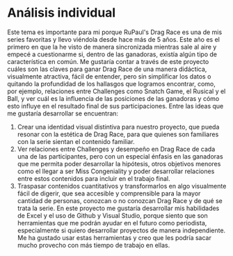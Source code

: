 # Análisis individual 
Este tema es importante para mi porque RuPaul's Drag Race es una de mis series favoritas y llevo viéndola desde hace más de 5 años. Este año es el primero en que la he visto de manera sincronizada mientras sale al aire y empecé a cuestionarme si, dentro de las ganadoras, existía algún tipo de característica en común. 
Me gustaría contar a través de este proyecto cuáles son las claves para ganar Drag Race de una manera didáctica, visualmente atractiva, fácil de entender, pero sin simplificar los datos o quitando la profundidad de los hallasgos que logramos encontrar, como, por ejemplo, relaciones entre Challenges como Snatch Game, el Rusical y el Ball, y ver cuál es la influencia de las posiciones de las ganadoras y cómo esto influye en el resultado final de sus participaciones. 
Entre las ideas que me gustaría desarrollar se encuentran: 
1. Crear una identidad visual distintiva para nuestro proyecto, que pueda resonar con la estética de Drag Race, para que quienes son familiares con la serie sientan el contenido familiar. 
2. Ver relaciones entre Challenges y desempeño en Drag Race de cada una de las participantes, pero con un especial énfasis en las ganadoras que me permita poder desarrollar la hipótesis, otros objetivos menores como el llegar a ser Miss Congeniality y poder desarrollar relaciones entre estos contenidos para incluir en el trabajo final.
3. Traspasar contenidos cuantitativos y transformarlos en algo visualmente fácil de digerir, que sea accesible y comprensible para la mayor cantidad de personas, conozcan o no conozcan Drag Race y de qué se trata la serie. 
En este proyecto me gustaría desarrollar mis habilidades de Excel y el uso de Github y Visual Studio, porque siento que son herramientas que me podrán ayudar en el futuro como periodista, especialmente si quiero desarrollar proyectos de manera independiente. Me ha gustado usar estas herramientas y creo que les podría sacar mucho provecho con más tiempo de trabajo en ellas. 
